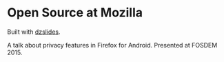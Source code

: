 # Open Source at Mozilla

Built with [dzslides](https://github.com/paulrouget/dzslides).

A talk about privacy features in Firefox for Android. Presented at FOSDEM 2015.
